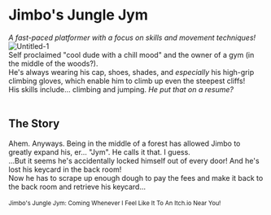 # Jimbo's Jungle Jym
*A fast-paced platformer with a focus on skills and movement techniques!*<br>
![Untitled-1](https://github.com/user-attachments/assets/e00ad843-9751-4f8f-a22b-295fcf612bf1)<br>
Self proclaimed "cool dude with a chill mood" and the owner of a gym (in the middle of the woods?).<br>
He's always wearing his cap, shoes, shades, and *especially* his high-grip climbing gloves, which enable him to climb up even the steepest cliffs!<br>
His skills include... climbing and jumping. *He put that on a resume?*<br><br>
## The Story
Ahem. Anyways. Being in the middle of a forest has allowed Jimbo to greatly expand his, er... "Jym". He calls it that. I guess.<br>
...But it seems he's accidentally locked himself out of every door! And he's lost his keycard in the back room!<br>
Now he has to scrape up enough dough to pay the fees and make it back to the back room and retrieve his keycard...
<br><br>
<sub>Jimbo's Jungle Jym: Coming Whenever I Feel Like It To An Itch.io Near You!</sub>
